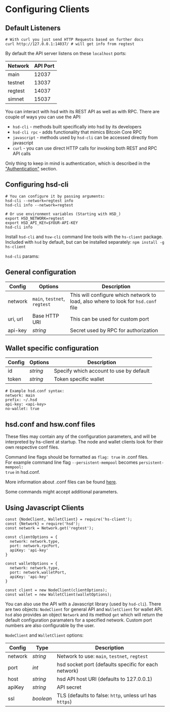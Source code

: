 # Configuring Clients

## Default Listeners
```shell--visible
# With curl you just send HTTP Requests based on further docs
curl http://127.0.0.1:14037/ # will get info from regtest
```

By default the API server listens on these `localhost` ports:

Network   | API Port
--------- | -----------
main      | 12037
testnet   | 13037
regtest   | 14037
simnet    | 15037

You can interact with hsd with its REST API as well as with RPC.
There are couple of ways you can use the API:

- `hsd-cli` - methods built specifically into hsd by its developers
- `hsd-cli rpc` - adds functionality that mimics Bitcoin Core RPC
- `javascript` - methods used by `hsd-cli` can be accessed directly from javascript
- `curl` - you can use direct HTTP calls for invoking both REST and RPC API calls

Only thing to keep in mind is authentication, which is described in the ["Authentication"](#authentication) section.


## Configuring hsd-cli

```shell--visible
# You can configure it by passing arguments:
hsd-cli --network=regtest info
hsd-cli info --network=regtest

# Or use environment variables (Starting with HSD_)
export HSD_NETWORK=regtest
export HSD_API_KEY=$YOUR-API-KEY
hsd-cli info
```

Install `hsd-cli` and `hsw-cli` command line tools with the `hs-client` package.
Included with `hsd` by default, but can be installed separately:
`npm install -g hs-client`

`hsd-cli` params:

## General configuration

Config    | Options                      | Description
--------- | -----------                  | -----------
network   | `main`, `testnet`, `regtest` | This will configure which network to load, also where to look for `hsd.conf` file
uri, url  | Base HTTP URI                | This can be used for custom port
api-key   | _string_                     | Secret used by RPC for authorization

## Wallet specific configuration

Config    | Options         | Description
--------- | -----------     | -----------
id        | _string_        | Specify which account to use by default
token     | _string_        | Token specific wallet


```shell--visible
# Example hsd.conf syntax:
network: main
prefix: ~/.hsd
api-key: <api-key>
no-wallet: true
```

## hsd.conf and hsw.conf files

These files may contain any of the configuration parameters, and will be interpreted by hs-client at startup. The node and wallet clients look for their own respective conf files.

Command line flags should be formatted as <code>flag: true</code> in .conf files.
<br>For example command line flag <code>--persistent-mempool</code> becomes <code>persistent-mempool: true</code> in hsd.conf.

More information about .conf files can be found [here](https://hsd-dev.org/guides/config.html).


<aside class="notice">
Some commands might accept additional parameters.
</aside>

## Using Javascript Clients

```javascript--visible
const {NodeClient, WalletClient} = require('hs-client');
const {Network} = require('hsd');
const network = Network.get('regtest');

const clientOptions = {
  network: network.type,
  port: network.rpcPort,
  apiKey: 'api-key'
}

const walletOptions = {
  network: network.type,
  port: network.walletPort,
  apiKey: 'api-key'
}

const client = new NodeClient(clientOptions);
const wallet = new WalletClient(walletOptions);
```

You can also use the API with a Javascript library (used by `hsd-cli`).
There are two objects: `NodeClient` for general API and `WalletClient` for wallet API.
`hsd` also provides an object `Network` and its method `get` which will return the default configuration paramaters for a specified network.
Custom port numbers are also configurable by the user.

`NodeClient` and `WalletClient` options:

Config    | Type                         | Description
--------- | -----------                  | -----------
network   | _string_ | Network to use: `main`, `testnet`, `regtest`
port      | _int_                          | hsd socket port (defaults specific for each network)
host      | _string_ | hsd API host URI (defaults to 127.0.0.1)
apiKey    | _string_                       | API secret
ssl       | _boolean_                      | TLS (defaults to false: `http`, unless url has `https`)


